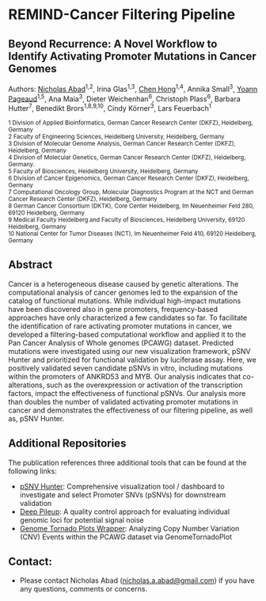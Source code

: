 # REMIND-Cancer Filtering Pipeline

## Beyond Recurrence: A Novel Workflow to Identify Activating Promoter Mutations in Cancer Genomes
Authors: [Nicholas Abad](https://github.com/nicholas-abad)<sup>1,2</sup>, Irina Glas<sup>1,3</sup>, [Chen Hong](https://github.com/chenhong-dkfz)<sup>1,4</sup>, Annika Small<sup>3</sup>, [Yoann Pageaud](https://github.com/YoannPa)<sup>1,5</sup>, Ana Maia<sup>3</sup>, Dieter Weichenhan<sup>6</sup>, Christoph Plass<sup>6</sup>, Barbara Hutter<sup>7</sup>, Benedikt Brors<sup>1,8,9,10</sup>, Cindy Körner<sup>3</sup>, Lars Feuerbach<sup>1</sup>

<sup>1 Division of Applied Bioinformatics, German Cancer Research Center (DKFZ), Heidelberg, Germany</sup><br>
<sup>2 Faculty of Engineering Sciences, Heidelberg University, Heidelberg, Germany </sup><br>
<sup>3 Division of Molecular Genome Analysis, German Cancer Research Center (DKFZ), Heidelberg, Germany</sup><br>
<sup>4 Division of Molecular Genetics, German Cancer Research Center (DKFZ), Heidelberg, Germany.</sup><br>
<sup>5 Faculty of Biosciences, Heidelberg University, Heidelberg, Germany</sup><br>
<sup>6 Division of Cancer Epigenomics, German Cancer Research Center (DKFZ), Heidelberg, Germany</sup><br>
<sup>7 Computational Oncology Group, Molecular Diagnostics Program at the NCT and German Cancer Research Center (DKFZ), Heidelberg, Germany</sup><br>
<sup>8 German Cancer Consortium (DKTK), Core Center Heidelberg, Im Neuenheimer Feld 280, 69120 Heidelberg, Germany</sup><br>
<sup>9 Medical Faculty Heidelberg and Faculty of Biosciences, Heidelberg University, 69120 Heidelberg, Germany</sup><br>
<sup>10 National Center for Tumor Diseases (NCT), Im Neuenheimer Feld 410, 69120 Heidelberg, Germany</sup><br>

## Abstract
Cancer is a heterogeneous disease caused by genetic alterations. The computational analysis of cancer genomes led to the expansion of the catalog of functional mutations. While individual high-impact mutations have been discovered also in gene promoters, frequency-based approaches have only characterized a few candidates so far. To facilitate the identification of rare activating promoter mutations in cancer, we developed a filtering-based computational workflow and applied it to the Pan Cancer Analysis of Whole genomes (PCAWG) dataset. Predicted mutations were investigated using our new visualization framework, pSNV Hunter and prioritized for functional validation by luciferase assay. Here, we positively validated seven candidate pSNVs in vitro, including mutations within the promoters of ANKRD53 and MYB. Our analysis indicates that co-alterations, such as the overexpression or activation of the transcription factors, impact the effectiveness of functional pSNVs. Our analysis more than doubles the number of validated activating promoter mutations in cancer and demonstrates the effectiveness of our filtering pipeline, as well as, pSNV Hunter.

## Additional Repositories
The publication references three additional tools that can be found at the following links:
- [pSNV Hunter](https://github.com/nicholas-abad/pSNV-hunter): Comprehensive visualization tool / dashboard to investigate and select Promoter SNVs (pSNVs) for downstream validation
- [Deep Pileup](https://github.com/nicholas-abad/deep-pileup-wrapper): A quality control approach for evaluating individual genomic loci for potential signal noise
- [Genome Tornado Plots Wrapper](https://github.com/nicholas-abad/genome-tornado-plot-wrapper): Analyzing Copy Number Variation (CNV) Events within the PCAWG dataset via GenomeTornadoPlot

## Contact:
- Please contact Nicholas Abad (nicholas.a.abad@gmail.com) if you have any questions, comments or concerns.